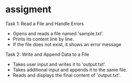 # assigment

Task 1: Read a File and Handle Errors

- Opens and reads a file named 'sample.txt'.
- Prints its content line by line.
- If the file does not exist, it shows an error message

Task 2:  Write and Append Data to a File

- Takes user input and writes it to 'output.txt'.
- Takes additional input and appends it to the same file.
- Reads and displays the final content of 'output.txt'.
